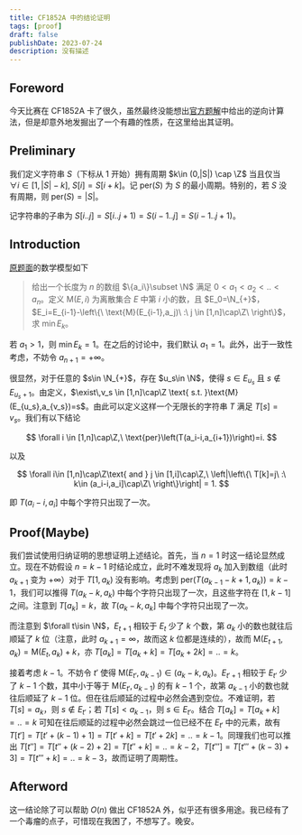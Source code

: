 ```yaml
---
title: CF1852A 中的结论证明
tags: [proof]
draft: false
publishDate: 2023-07-24
description: 没有描述
---
```


## Foreword

今天比赛在 CF1852A 卡了很久，虽然最终没能想出[官方题解](https://codeforces.com/blog/entry/116940)中给出的逆向计算法，但是却意外地发掘出了一个有趣的性质，在这里给出其证明。

## Preliminary

我们定义字符串 $S$（下标从 $1$ 开始）拥有周期 $k\in (0,|S|) \cap \Z$ 当且仅当 $\forall i \in [1,|S|-k],\ S[i]=S[i+k]$。记 $\text{per}(S)$ 为 $S$ 的最小周期。特别的，若 $S$ 没有周期，则 $\text{per}(S)=|S|$。

记字符串的子串为 $S[i..j]=S[i..j+1)=S(i-1..j]=S(i-1..j+1)$。

## Introduction

[原题面](https://codeforces.com/contest/1852/problem/A)的数学模型如下

> 给出一个长度为 $n$ 的数组 $\{a_i\}\subset \N$ 满足 $0\lt a_1 \lt a_2 \lt .. \lt a_n$。定义 $\text{M}(E,i)$ 为离散集合 $E$ 中第 $i$ 小的数，且 $E_0=\N_{+}$，$E_i=E_{i-1}-\left\{\ \text{M}(E_{i-1},a_j)\ :\ j \in [1,n]\cap\Z\ \right\}$，求 $\min E_k$。

若 $a_1 > 1$，则 $\min E_k=1$。在之后的讨论中，我们默认 $a_1=1$。此外，出于一致性考虑，不妨令 $a_{n+1}=+\infty$。

很显然，对于任意的 $s\in \N_{+}$，存在 $u_s\in \N$，使得 $s\in E_{u_s}$ 且 $s\notin E_{u_s+1}$。由定义，$\exist\,v_s \in [1,n]\cap\Z \text{ s.t. }\text{M}(E_{u_s},a_{v_s})=s$。由此可以定义这样一个无限长的字符串 $T$ 满足 $T[s]=v_s$。我们有以下结论

$$
\forall i \in [1,n]\cap\Z,\ \text{per}\left(T(a_i-i,a_{i+1})\right)=i.
$$

以及

$$
\forall i\in [1,n]\cap\Z\text{ and } j \in [1,i]\cap\Z,\ \left|\left\{\ T[k]=j\ :\ k\in (a_i-i,a_i]\cap\Z\ \right\}\right| = 1.
$$

即 $T(a_i-i,a_i]$ 中每个字符只出现了一次。

## Proof<span class="inline-block w-[.5em]"></span>(Maybe)

我们尝试使用归纳证明的思想证明上述结论。首先，当 $n=1$ 时这一结论显然成立。现在不妨假设 $n=k-1$ 时结论成立，此时不难发现将 $a_k$ 加入到数组（此时 $a_{k+1}$ 变为 $+\infty$）对于 $T[1,a_k)$ 没有影响。考虑到 $\text{per}(T(a_{k-1}-k+1,a_k))=k-1$，我们可以推得 $T(a_k-k,a_k)$ 中每个字符只出现了一次，且这些字符在 $[1,k-1]$ 之间。注意到 $T[a_k]=k$，故 $T(a_k-k,a_k]$ 中每个字符只出现了一次。

而注意到 $\forall t\isin \N$，$E_{t+1}$ 相较于 $E_t$ 少了 $k$ 个数，第 $a_k$ 小的数也就往后顺延了 $k$ 位（注意，此时 $a_{k+1}=\infty$，故而这 $k$ 位都是连续的），故而 $\text{M}(E_{t+1},a_k)=\text{M}(E_t,a_k)+k$，亦 $T[a_k]=T[a_k+k]=T[a_k+2k]=..=k$。

接着考虑 $k-1$。不妨令 $t'$ 使得 $\text{M}(E_{t'},a_{k-1})\in (a_k-k,a_k)$。$E_{t'+1}$ 相较于 $E_{t'}$ 少了 $k-1$ 个数，其中小于等于 $\text{M}(E_{t'}, a_{k-1})$ 的有 $k-1$ 个，故第 $a_{k-1}$ 小的数也就往后顺延了 $k-1$ 位。但在往后顺延的过程中必然会遇到空位。不难证明，若 $T[s]=a_k$，则 $s\notin E_{t'}$；若 $T[s]<a_{k-1}$，则 $s\in E_{t'}$。结合 $T[a_k]=T[a_k+k]=..=k$ 可知在往后顺延的过程中必然会跳过一位已经不在 $E_{t'}$ 中的元素，故有 $T[t']=T[t'+(k-1)+1]=T[t'+k]=T[t'+2k]=..=k-1$。同理我们也可以推出 $T[t'']=T[t''+(k-2)+2]=T[t''+k]=..=k-2$，$T[t''']=T[t'''+(k-3)+3]=T[t'''+k]=..=k-3$，故而证明了周期性。

## Afterword

这一结论除了可以帮助 $O(n)$ 做出 CF1852A 外，似乎还有很多用途。我已经有了一个毒瘤的点子，可惜现在我困了，不想写了。晚安。
